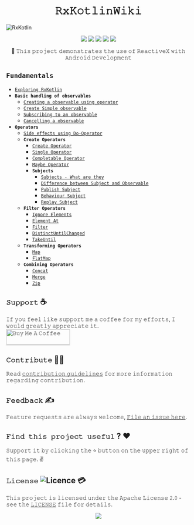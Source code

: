 <h1 align="center">𝚁𝚡𝙺𝚘𝚝𝚕𝚒𝚗𝚆𝚒𝚔𝚒</h1>

![RxKotlin](https://github.com/devrath/RxKotlinWiki/assets/1456191/bce9bb3f-42fb-44cc-9566-3bee1e534a41)

<p align="center">
<a><img src="https://img.shields.io/badge/Built%20Using-Kotlin-silver?style=for-the-badge&logo=kotlin"></a>
<a><img src="https://img.shields.io/badge/Built%20By-Android%20Studio-red?style=for-the-badge&logo=android%20studio"></a>  
<a><img src="https://img.shields.io/badge/Tool-RxJava-black?style=for-the-badge&logo=elixir"></a>  
<a><img src="https://img.shields.io/badge/Tool-RxAndroid-pink?style=for-the-badge&logo=elixir"></a>  
<a><img src="https://img.shields.io/badge/Tool-RxKotlin-purple?style=for-the-badge&logo=elixir"></a>  
</p>

<div align="center">
🧤 𝚃𝚑𝚒𝚜 𝚙𝚛𝚘𝚓𝚎𝚌𝚝 𝚍𝚎𝚖𝚘𝚗𝚜𝚝𝚛𝚊𝚝𝚎𝚜 𝚝𝚑𝚎 𝚞𝚜𝚎 𝚘𝚏 𝚁𝚎𝚊𝚌𝚝𝚒𝚟𝚎𝚇 𝚠𝚒𝚝𝚑 𝙰𝚗𝚍𝚛𝚘𝚒𝚍 𝙳𝚎𝚟𝚎𝚕𝚘𝚙𝚖𝚎𝚗𝚝
</div>


## `Fundamentals`
* [`Exploring RxKotlin`](https://github.com/devrath/RxKotlinWiki/wiki/Exploring-RxKotlin)
* **`Basic handling of observables`**
  * [`Creating a observable using operator`](https://github.com/devrath/RxKotlinWiki/wiki/Creating-a-observable-using-a-operator)
  * [`Create Simple observable`](https://github.com/devrath/RxKotlinWiki/wiki/Create-Simple-observable)
  * [`Subscribing to an observable`](https://github.com/devrath/RxKotlinWiki/wiki/Subscribing-to-a-observable)
  * [`Cancelling a observable`](https://github.com/devrath/RxKotlinWiki/wiki/Cancelling-a-observable)
* **`Operators`**
  * [`Side effects using Do‐Operator`](https://github.com/devrath/RxKotlinWiki/wiki/Side-effects-using-Do%E2%80%90Operator)
  * **`Create Operators`**
    * [`Create Operator`](https://github.com/devrath/RxKotlinWiki/wiki/Create-Operator)
    * [`Single Operator`](https://github.com/devrath/RxKotlinWiki/wiki/Single-Operator)
    * [`Completable Operator`](https://github.com/devrath/RxKotlinWiki/wiki/Completable-Operator)
    * [`Maybe Operator`](https://github.com/devrath/RxKotlinWiki/wiki/Maybe-Operator)
    * **`Subjects`**
      * [`Subjects ‐ What are they`](https://github.com/devrath/RxKotlinWiki/wiki/Subjects-%E2%80%90-What-are-they)
      * [`Difference between Subject and Observable`](https://github.com/devrath/RxKotlinWiki/wiki/Difference-between-Subject-and-Observable)
      * [`Publish Subject`](https://github.com/devrath/RxKotlinWiki/wiki/Subjects-%E2%80%90-Publish-Subject)
      * [`Behaviour Subject`](https://github.com/devrath/RxKotlinWiki/wiki/Subjects-%E2%80%90-Behaviour-Subject)
      * [`Replay Subject`](https://github.com/devrath/RxKotlinWiki/wiki/Subjects-%E2%80%90-Replay-Subject)
  * **`Filter Operators`**
    * [`Ignore Elements`](https://github.com/devrath/RxKotlinWiki/wiki/Filter-Operators-:-Ignore-Elements)
    * [`Element At`](https://github.com/devrath/RxKotlinWiki/wiki/Filter-Operators-:-Element-At)
    * [`Filter`](https://github.com/devrath/RxKotlinWiki/wiki/Filter-Operators-:-Filter)
    * [`DistinctUntilChanged`](https://github.com/devrath/RxKotlinWiki/wiki/Filter-Operators-:-DistinctUntilChanged)
    * [`TakeUntil`](https://github.com/devrath/RxKotlinWiki/wiki/Filter-Operators-:-TakeUntil)
  * **`Transforming Operators`**
    * [`Map`](https://github.com/devrath/RxKotlinWiki/wiki/Transformation-Operators-:-Map)
    * [`FlatMap`](https://github.com/devrath/RxKotlinWiki/wiki/Transformation-Operators-:-FlatMap)
  * **`Combining Operators`**
    * [`Concat`](https://github.com/devrath/RxKotlinWiki/wiki/Combining-Operators-:-Concat)
    * [`Merge`](https://github.com/devrath/RxKotlinWiki/wiki/Combining-Operators-:-Merge)
    * [`Zip`](https://github.com/devrath/RxKotlinWiki/wiki/Combining-Operators-:-Zip)


## **`𝚂𝚞𝚙𝚙𝚘𝚛𝚝`** ☕
𝙸𝚏 𝚢𝚘𝚞 𝚏𝚎𝚎𝚕 𝚕𝚒𝚔𝚎 𝚜𝚞𝚙𝚙𝚘𝚛𝚝 𝚖𝚎 𝚊 𝚌𝚘𝚏𝚏𝚎𝚎 𝚏𝚘𝚛 𝚖𝚢 𝚎𝚏𝚏𝚘𝚛𝚝𝚜, 𝙸 𝚠𝚘𝚞𝚕𝚍 𝚐𝚛𝚎𝚊𝚝𝚕𝚢 𝚊𝚙𝚙𝚛𝚎𝚌𝚒𝚊𝚝𝚎 𝚒𝚝.</br>
<a href="https://www.buymeacoffee.com/devrath" target="_blank"><img src="https://www.buymeacoffee.com/assets/img/custom_images/yellow_img.png" alt="𝙱𝚞𝚢 𝙼𝚎 𝙰 𝙲𝚘𝚏𝚏𝚎𝚎" style="height: 41px !important;width: 174px !important;box-shadow: 0px 3px 2px 0px rgba(190, 190, 190, 0.5) !important;-webkit-box-shadow: 0px 3px 2px 0px rgba(190, 190, 190, 0.5) !important;" ></a>

## **`𝙲𝚘𝚗𝚝𝚛𝚒𝚋𝚞𝚝𝚎`** 🙋‍♂️
𝚁𝚎𝚊𝚍 [𝚌𝚘𝚗𝚝𝚛𝚒𝚋𝚞𝚝𝚒𝚘𝚗 𝚐𝚞𝚒𝚍𝚎𝚕𝚒𝚗𝚎𝚜](CONTRIBUTING.md) 𝚏𝚘𝚛 𝚖𝚘𝚛𝚎 𝚒𝚗𝚏𝚘𝚛𝚖𝚊𝚝𝚒𝚘𝚗 𝚛𝚎𝚐𝚊𝚛𝚍𝚒𝚗𝚐 𝚌𝚘𝚗𝚝𝚛𝚒𝚋𝚞𝚝𝚒𝚘𝚗.

## **`𝙵𝚎𝚎𝚍𝚋𝚊𝚌𝚔`** ✍️ 
𝙵𝚎𝚊𝚝𝚞𝚛𝚎 𝚛𝚎𝚚𝚞𝚎𝚜𝚝𝚜 𝚊𝚛𝚎 𝚊𝚕𝚠𝚊𝚢𝚜 𝚠𝚎𝚕𝚌𝚘𝚖𝚎, [𝙵𝚒𝚕𝚎 𝚊𝚗 𝚒𝚜𝚜𝚞𝚎 𝚑𝚎𝚛𝚎](https://github.com/devrath/RxKotlinWiki/issues/new).

## **`𝙵𝚒𝚗𝚍 𝚝𝚑𝚒𝚜 𝚙𝚛𝚘𝚓𝚎𝚌𝚝 𝚞𝚜𝚎𝚏𝚞𝚕`** ? ❤️
𝚂𝚞𝚙𝚙𝚘𝚛𝚝 𝚒𝚝 𝚋𝚢 𝚌𝚕𝚒𝚌𝚔𝚒𝚗𝚐 𝚝𝚑𝚎 ⭐ 𝚋𝚞𝚝𝚝𝚘𝚗 𝚘𝚗 𝚝𝚑𝚎 𝚞𝚙𝚙𝚎𝚛 𝚛𝚒𝚐𝚑𝚝 𝚘𝚏 𝚝𝚑𝚒𝚜 𝚙𝚊𝚐𝚎. ✌️

## **`𝙻𝚒𝚌𝚎𝚗𝚜𝚎`** ![Licence](https://img.shields.io/github/license/google/docsy) :credit_card:
𝚃𝚑𝚒𝚜 𝚙𝚛𝚘𝚓𝚎𝚌𝚝 𝚒𝚜 𝚕𝚒𝚌𝚎𝚗𝚜𝚎𝚍 𝚞𝚗𝚍𝚎𝚛 𝚝𝚑𝚎 𝙰𝚙𝚊𝚌𝚑𝚎 𝙻𝚒𝚌𝚎𝚗𝚜𝚎 𝟸.𝟶 - 𝚜𝚎𝚎 𝚝𝚑𝚎 [𝙻𝙸𝙲𝙴𝙽𝚂𝙴](https://github.com/devrath/RxKotlinWiki/blob/main/LICENSE) 𝚏𝚒𝚕𝚎 𝚏𝚘𝚛 𝚍𝚎𝚝𝚊𝚒𝚕𝚜.


<p align="center">
<a><img src="https://forthebadge.com/images/badges/built-for-android.svg"></a>
</p>
